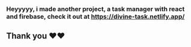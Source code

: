 ### Heyyyyy, i made another project, a task manager with react and firebase, check it out at https://divine-task.netlify.app/

## Thank you ❤️❤️